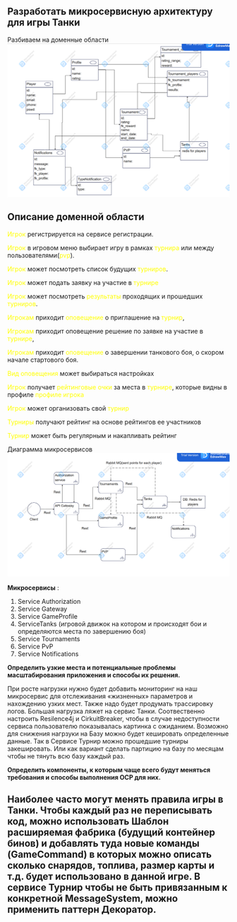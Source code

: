 ## Разработать микросервисную архитектуру для игры Танки

Разбиваем на доменные области 
![Доменная область](domain_field.png)

Описание доменной области
---
<span style="color:yellow">Игрок</span> регистрируется на сервисе регистрации.

<span style="color:yellow">Игрок</span> в игровом меню выбирает игру в рамках <span style="color:yellow">турнира</span> или между пользователями(<span style="color:yellow">pvp</span>).

<span style="color:yellow">Игрок</span> может посмотреть список будущих <span style="color:yellow">турниров</span>.

<span style="color:yellow">Игрок</span> может подать заявку на участие в <span style="color:yellow">турнире</span>

<span style="color:yellow">Игрок</span> может посмотреть <span style="color:yellow">результаты</span> проходящих и прошедших <span style="color:yellow">турниров</span>.

<span style="color:yellow">Игрокам</span> приходит <span style="color:yellow">оповещение</span> о приглашение на <span style="color:yellow">турнир</span>,

<span style="color:yellow">Игрокам</span> приходит оповещение решение по заявке на участие в <span style="color:yellow">турнире</span>,

<span style="color:yellow">Игрокам</span> приходит <span style="color:yellow">оповещение</span> о завершении танкового боя, о скором начале стартового боя.

<span style="color:yellow">Вид оповещения</span> может выбираться настройках

<span style="color:yellow">Игрок</span> получает <span style="color:yellow">рейтинговые очки </span> за места в <span style="color:yellow">турнире</span>, 
которые видны в профиле <span style="color:yellow">профиле игрока</span>

<span style="color:yellow">Игрок</span> может организовать свой <span style="color:yellow">турнир</span>

<span style="color:yellow">Турниры</span> получают рейтинг на основе рейтингов ее участников

<span style="color:yellow">Турнир</span> может быть регулярным и накапливать рейтинг

Диаграмма микросервисов
![Диаграмма микросервисов](mka_scheme.png)

**Микросервисы** :

1. Service Authorization
2. Service Gateway
3. Service GameProfile
4. ServiceTanks (игровой движок на котором и происходят бои и определяются места по завершению боя)
5. Service Tournaments
6. Service PvP
7. Service Notifications

**Определить узкие места и потенциальные проблемы масштабирования приложения и способы их решения.**

При росте нагрузки нужно будет добавить мониторинг на наш микросервис для отслеживания «жизненных» параметров и нахождению узких мест. 
Также надо будет продумать трассировку логов. Большая нагрузка ляжет на сервис Танки. Соотвественно настроить Resilence4j и CirkuitBreaker, 
чтобы в случае недоступности сервиса пользователю показывалась картинка с ожиданием. Возможно для снижения нагрзуки на Базу можно будет 
кешировать определенные данные. Так в Сервисе Турнир можно прошедшие турниры закешировать. Или как вариант сделать партицию на базу 
по месяцам чтобы не тянуть всю базу каждый раз.

**Определить компоненты, к которым чаще всего будут меняться требования и способы выполнения OCP для них.**

Наиболее часто могут менять правила игры в Танки. Чтобы каждый раз не переписывать код, можно использовать Шаблон расширяемая фабрика (будущий контейнер бинов) 
и добавлять туда новые команды (GameCommand) в которых можно описать сколько снарядов, топлива, размер карты и т.д. будет использовано в данной игре.
В сервисе Турнир чтобы не быть привязанным к конкретной MessageSystem, можно применить паттерн Декоратор.
---
